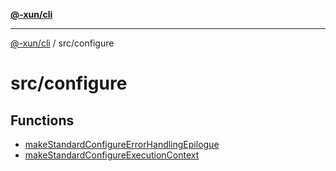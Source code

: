 [**@-xun/cli**](../../README.md)

***

[@-xun/cli](../../README.md) / src/configure

# src/configure

## Functions

- [makeStandardConfigureErrorHandlingEpilogue](functions/makeStandardConfigureErrorHandlingEpilogue.md)
- [makeStandardConfigureExecutionContext](functions/makeStandardConfigureExecutionContext.md)
